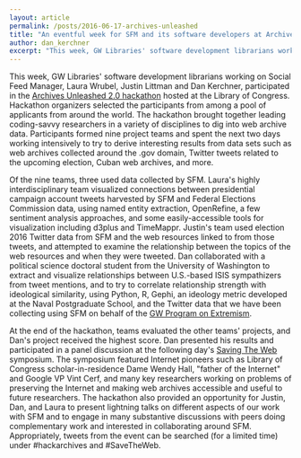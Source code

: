 ```yaml
---
layout: article
permalink: /posts/2016-06-17-archives-unleashed
title: "An eventful week for SFM and its software developers at Archives Unleashed 2.0 and the Saving The Web symposium"
author: dan_kerchner 
excerpt: "This week, GW Libraries' software development librarians working on Social Feed Manager, Laura Wrubel, Justin Littman and Dan Kerchner, participated in the [Archives Unleashed 2.0 hackathon](http://archivesunleashed.com/) hosted at the Library of Congress."
---
```


This week, GW Libraries' software development librarians working on Social Feed Manager, Laura Wrubel, Justin Littman and Dan Kerchner,
participated in the [Archives Unleashed 2.0 hackathon](http://archivesunleashed.com/) hosted at the Library of Congress.
Hackathon organizers selected the participants from among a pool of applicants from around the world.
The hackathon brought together leading coding-savvy researchers in a variety of disciplines to dig into web archive data.
Participants formed nine project teams and spent the next two days working intensively to try to derive interesting results
from data sets such as web archives collected around the .gov domain, Twitter tweets related to the upcoming election,
Cuban web archives, and more.

Of the nine teams, three used data collected by SFM.
Laura's highly interdisciplinary team visualized connections between presidential campaign account
tweets harvested by SFM and Federal Elections Commission data, using named entity extraction,
OpenRefine, a few sentiment analysis approaches, and some easily-accessible tools for visualization including d3plus and
TimeMappr.  Justin's team used election 2016 Twitter data from SFM and the web resources linked to from those tweets, and
attempted to examine the relationship between the topics of the web resources and when they were tweeted.   Dan collaborated
with a political science doctoral student from the University of Washington to extract and visualize relationships between
U.S.-based ISIS sympathizers from tweet mentions, and to try to correlate relationship strength with ideological similarity,
using Python, R, Gephi, an ideology metric developed at the Naval Postgraduate School, and the Twitter data that we have been
collecting using SFM on behalf of the [GW Program on Extremism](https://cchs.gwu.edu/program-extremism).

At the end of the hackathon, teams evaluated the other teams' projects, and Dan's project received the highest score.
Dan presented his results and participated in a panel discussion at the following day's
[Saving The Web](https://www.loc.gov/loc/kluge/news/save-web-2016.html) symposium.
The symposium featured Internet pioneers such as Library of Congress scholar-in-residence Dame Wendy Hall, "father of the Internet"
and Google VP Vint Cerf, and many key researchers working on problems of preserving the Internet and making web archives accessible
and useful to future researchers.  The hackathon also provided an opportunity for Justin, Dan, and Laura to present
lightning talks on different aspects of our work with SFM and to engage in many substantive discussions with peers doing
complementary work and interested in collaborating around SFM.  Appropriately, tweets from the event can be searched (for a
limited time) under #hackarchives and #SaveTheWeb.
